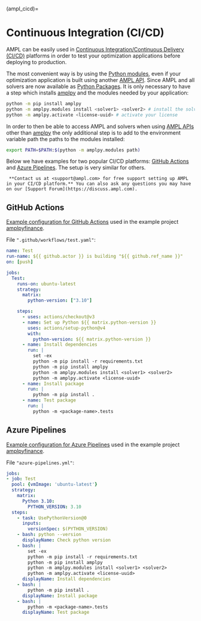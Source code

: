 (ampl_cicd)=
# Continuous Integration (CI/CD)

AMPL can be easily used in [Continuous Integration/Continuous Delivery (CI/CD)](https://en.wikipedia.org/wiki/CI/CD) platforms in order to test your optimization applications before deploying to production.

The most convenient way is by using the [Python modules](../python/modules.md), even if your optimization application is built using another [AMPL API](../apis).
Since AMPL and all solvers are now available as [Python Packages](../python/modules.md). It is only necessary to have a step which installs [amplpy](https://amplpy.ampl.com) and the modules needed by your application:

```bash
python -m pip install amplpy
python -m amplpy.modules install <solver1> <solver2> # install the solvers you need
python -m amplpy.activate <license-uuid> # activate your license
```

In order to then be able to access AMPL and solvers when using
[AMPL APIs](../apis) other than [amplpy](https://amplpy.ampl.com) the
only additional step is to add to the environment variable path the paths to the modules installed:

```bash
export PATH=$PATH:$(python -m amplpy.modules path)
```

Below we have examples for two popular CI/CD platforms: [GitHub Actions](https://github.com/features/actions) and [Azure Pipelines](https://azure.microsoft.com/en-us/products/devops/pipelines). The setup is very similar for others.

```{note}
 **Contact us at <support@ampl.com> for free support setting up AMPL in your CI/CD platform.** You can also ask any questions you may have on our [Support Forum](https://discuss.ampl.com).
```

## GitHub Actions

[Example configuration for GitHub Actions](https://github.com/ampl/amplpyfinance/blob/master/.github/workflows/test.yaml) used in the example project [amplpyfinance](https://github.com/ampl/amplpyfinance).

File `".github/workflows/test.yaml"`:
```yaml
name: Test
run-name: ${{ github.actor }} is building "${{ github.ref_name }}"
on: [push]

jobs:
  Test:
    runs-on: ubuntu-latest
    strategy:
      matrix:
        python-version: ["3.10"]

    steps:
      - uses: actions/checkout@v3
      - name: Set up Python ${{ matrix.python-version }}
        uses: actions/setup-python@v4
        with:
          python-version: ${{ matrix.python-version }}
      - name: Install dependencies
        run: |
          set -ex
          python -m pip install -r requirements.txt
          python -m pip install amplpy
          python -m amplpy.modules install <solver1> <solver2>
          python -m amplpy.activate <license-uuid>
      - name: Install package
        run: |
          python -m pip install .
      - name: Test package
        run: |
          python -m <package-name>.tests
```

## Azure Pipelines

[Example configuration for Azure Pipelines](https://github.com/ampl/amplpyfinance/blob/master/azure-pipelines.yml) used in the example project [amplpyfinance](https://github.com/ampl/amplpyfinance).

File `"azure-pipelines.yml"`:
```yaml
jobs:
- job: Test
  pool: {vmImage: 'ubuntu-latest'}
  strategy:
    matrix:
      Python 3.10:
        PYTHON_VERSION: 3.10
  steps:
    - task: UsePythonVersion@0
      inputs:
        versionSpec: $(PYTHON_VERSION)
    - bash: python --version
      displayName: Check python version
    - bash: |
        set -ex
        python -m pip install -r requirements.txt
        python -m pip install amplpy
        python -m amplpy.modules install <solver1> <solver2>
        python -m amplpy.activate <license-uuid>
      displayName: Install dependencies
    - bash: |
        python -m pip install .
      displayName: Install package
    - bash: |
        python -m <package-name>.tests
      displayName: Test package
```
